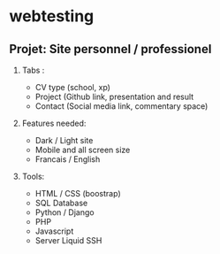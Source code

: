 # webtesting

## Projet: Site personnel / professionel

1. Tabs :
	* CV type (school, xp)
	* Project (Github link, presentation and result
	* Contact (Social media link, commentary space)

2. Features needed:
	* Dark / Light site
	* Mobile and all screen size
	* Francais / English

3. Tools:
	* HTML / CSS (boostrap)
	* SQL Database
	* Python / Django
	* PHP
	* Javascript
	* Server Liquid SSH

